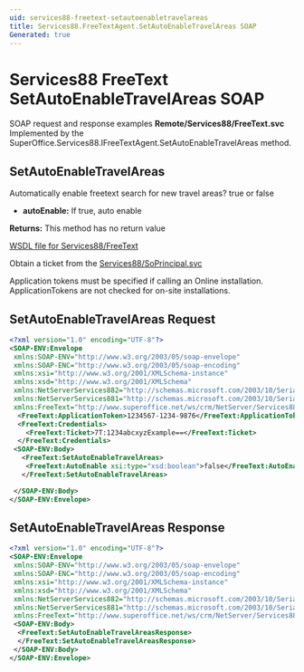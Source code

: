 ```yaml
---
uid: services88-freetext-setautoenabletravelareas
title: Services88.FreeTextAgent.SetAutoEnableTravelAreas SOAP
Generated: true
---
```


# Services88 FreeText SetAutoEnableTravelAreas SOAP

SOAP request and response examples **Remote/Services88/FreeText.svc**
Implemented by the <see cref="M:SuperOffice.Services88.IFreeTextAgent.SetAutoEnableTravelAreas">SuperOffice.Services88.IFreeTextAgent.SetAutoEnableTravelAreas</see> method.

## SetAutoEnableTravelAreas

Automatically enable freetext search for new travel areas? true or false

* **autoEnable:** If true, auto enable

**Returns:** This method has no return value


[WSDL file for Services88/FreeText](../Services88-FreeText.md)

Obtain a ticket from the [Services88/SoPrincipal.svc](../SoPrincipal/index.md)

Application tokens must be specified if calling an Online installation. ApplicationTokens are not checked for on-site installations.

## SetAutoEnableTravelAreas Request

```xml
<?xml version="1.0" encoding="UTF-8"?>
<SOAP-ENV:Envelope
 xmlns:SOAP-ENV="http://www.w3.org/2003/05/soap-envelope"
 xmlns:SOAP-ENC="http://www.w3.org/2003/05/soap-encoding"
 xmlns:xsi="http://www.w3.org/2001/XMLSchema-instance"
 xmlns:xsd="http://www.w3.org/2001/XMLSchema"
 xmlns:NetServerServices882="http://schemas.microsoft.com/2003/10/Serialization/Arrays"
 xmlns:NetServerServices881="http://schemas.microsoft.com/2003/10/Serialization/"
 xmlns:FreeText="http://www.superoffice.net/ws/crm/NetServer/Services88">
  <FreeText:ApplicationToken>1234567-1234-9876</FreeText:ApplicationToken>
  <FreeText:Credentials>
    <FreeText:Ticket>7T:1234abcxyzExample==</FreeText:Ticket>
  </FreeText:Credentials>
 <SOAP-ENV:Body>
   <FreeText:SetAutoEnableTravelAreas>
    <FreeText:AutoEnable xsi:type="xsd:boolean">false</FreeText:AutoEnable>
   </FreeText:SetAutoEnableTravelAreas>

 </SOAP-ENV:Body>
</SOAP-ENV:Envelope>

```


## SetAutoEnableTravelAreas Response

```xml
<?xml version="1.0" encoding="UTF-8"?>
<SOAP-ENV:Envelope
 xmlns:SOAP-ENV="http://www.w3.org/2003/05/soap-envelope"
 xmlns:SOAP-ENC="http://www.w3.org/2003/05/soap-encoding"
 xmlns:xsi="http://www.w3.org/2001/XMLSchema-instance"
 xmlns:xsd="http://www.w3.org/2001/XMLSchema"
 xmlns:NetServerServices882="http://schemas.microsoft.com/2003/10/Serialization/Arrays"
 xmlns:NetServerServices881="http://schemas.microsoft.com/2003/10/Serialization/"
 xmlns:FreeText="http://www.superoffice.net/ws/crm/NetServer/Services88">
 <SOAP-ENV:Body>
  <FreeText:SetAutoEnableTravelAreasResponse>
  </FreeText:SetAutoEnableTravelAreasResponse>
 </SOAP-ENV:Body>
</SOAP-ENV:Envelope>

```

